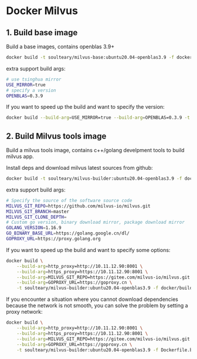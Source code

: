 # Docker Milvus

## 1. Build base image

Build a base images, contains openblas 3.9+

```bash
docker build -t soulteary/milvus-base:ubuntu20.04-openblas3.9 -f docker/base/Dockerfile .
```

extra support build args:

```bash
# use tsinghua mirror
USE_MIRROR=true
# specify a version
OPENBLAS=0.3.9
```

If you want to speed up the build and want to specify the version:

```bash
docker build --build-arg=USE_MIRROR=true --build-arg=OPENBLAS=0.3.9 -t soulteary/milvus-base:ubuntu20.04-openblas3.9 -f docker/base/Dockerfile .
```
## 2. Build Milvus tools image

Build a milvus tools image, contains c++/golang develpment tools to build milvus app.

Install deps and download milvus latest sources from github:

```bash
docker build -t soulteary/milvus-builder:ubuntu20.04-openblas3.9 -f docker/builder/Dockerfile .
```

extra support build args:

```bash
# Specify the source of the software source code
MILVUS_GIT_REPO=https://github.com/milvus-io/milvus.git
MILVUS_GIT_BRANCH=master
MILVUS_GIT_CLONE_DEPTH=
# Custom go version, binary download mirror, package download mirror
GOLANG_VERSION=1.16.9
GO_BINARY_BASE_URL=https://golang.google.cn/dl/
GOPROXY_URL=https://proxy.golang.org
```

If you want to speed up the build and want to specify some options:

```bash
docker build \
    --build-arg=http_proxy=http://10.11.12.90:8001 \
    --build-arg=https_proxy=https://10.11.12.90:8001 \
    --build-arg=MILVUS_GIT_REPO=https://gitee.com/milvus-io/milvus.git \
    --build-arg=GOPROXY_URL=https://goproxy.cn \
    -t soulteary/milvus-builder:ubuntu20.04-openblas3.9 -f docker/builder/Dockerfile .
```

If you encounter a situation where you cannot download dependencies because the network is not smooth, you can solve the problem by setting a proxy network:

```bash
docker build \
    --build-arg=http_proxy=http://10.11.12.90:8001 \
    --build-arg=https_proxy=https://10.11.12.90:8001 \
    --build-arg=MILVUS_GIT_REPO=https://gitee.com/milvus-io/milvus.git \
    --build-arg=GOPROXY_URL=https://goproxy.cn \
    -t soulteary/milvus-builder:ubuntu20.04-openblas3.9 -f Dockerfile.builder .
```
